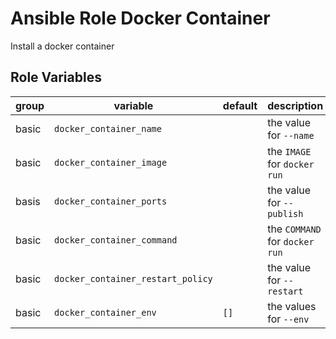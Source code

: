 # Ansible Role Docker Container

Install a docker container

## Role Variables

<!-- markdownlint-disable MD033 -->
<!-- markdownlint-disable MD034 -->
| group | variable | default | description |
| --- | --- | --- | --- |
| basic | `docker_container_name` | | the value for `--name` |
| basic | `docker_container_image` | | the `IMAGE` for `docker run` |
| basis | `docker_container_ports` | | the value for `--publish` |
| basic | `docker_container_command` | | the `COMMAND` for `docker run`|
| basic | `docker_container_restart_policy` | | the value for `--restart` |
| basic | `docker_container_env` | `[]` | the values for `--env` |
<!-- markdownlint-enable MD033 -->
<!-- markdownlint-enable MD034 -->

